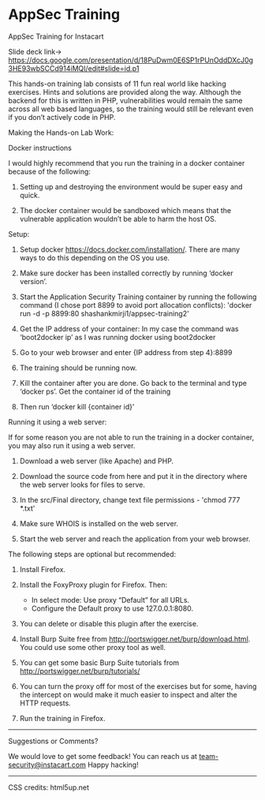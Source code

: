 # AppSec Training
AppSec Training for Instacart

Slide deck link-> https://docs.google.com/presentation/d/18PuDwm0E6SP1rPUnOddDXcJ0g3HE93wbSCCd914iMQI/edit#slide=id.p1

This hands-on training lab consists of 11 fun real world like hacking exercises. Hints and solutions are provided along the way. Although the backend for this is written in PHP, vulnerabilities would remain the same across all web based languages, so the training would still be relevant even if you don’t actively code in PHP. 

Making the Hands-on Lab Work:

Docker instructions

I would highly recommend that you run the training in a docker container because of the following:

1. Setting up and destroying the environment would be super easy and quick.

2. The docker container would be sandboxed which means that the vulnerable application wouldn’t be able to harm the host OS.


Setup:

1. Setup docker https://docs.docker.com/installation/. There are many ways to do this depending on the OS you use.

2. Make sure docker has been installed correctly by running ‘docker version’.

3. Start the Application Security Training container by running the following command (I chose port 8899 to avoid port allocation conflicts):
    'docker run -d -p 8899:80 shashankmirji1/appsec-training2'

4. Get the IP address of your container:
    In my case the command was ‘boot2docker ip’ as I was running docker using boot2docker

5. Go to your web browser and enter {IP address from step 4}:8899

6. The training should be running now.
	
7. Kill the container after you are done.
    Go back to the terminal and type ‘docker ps’. Get the container id of the training

8. Then run ‘docker kill {container id}’


Running it using a web server:

If for some reason you are not able to run the training in a docker container, you may also run it using a web server. 

1. Download a web server (like Apache) and PHP.

2. Download the source code from here and put it in the directory where the web server looks for files to serve.

3. In the src/Final directory, change text file permissions - 'chmod 777 *.txt'

4. Make sure WHOIS is installed on the web server.

5. Start the web server and reach the application from your web browser.


The following steps are optional but recommended:

1. Install Firefox.

2. Install the FoxyProxy plugin for Firefox. Then: 
    - In select mode: Use proxy “Default” for all URLs. 
    - Configure the Default proxy to use 127.0.0.1:8080. 

3. You can delete or disable this plugin after the exercise.

4. Install Burp Suite free from http://portswigger.net/burp/download.html. You could use some other proxy tool as well.

5. You can get some basic Burp Suite tutorials from http://portswigger.net/burp/tutorials/

6. You can turn the proxy off for most of the exercises but for some, having the intercept on would make it much easier to inspect and alter the HTTP requests.

7. Run the training in Firefox.

---
Suggestions or Comments? 

We would love to get some feedback! You can reach us at team-security@instacart.com Happy hacking!


---
CSS credits: html5up.net
